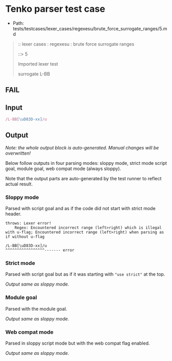 # Tenko parser test case

- Path: tests/testcases/lexer_cases/regexesu/brute_force_surrogate_ranges/5.md

> :: lexer cases : regexesu : brute force surrogate ranges
>
> ::> 5
>
> Imported lexer test
>
> surrogate L-BB

## FAIL

## Input

`````js
/L-BB[\uD83D-xx]/u
`````

## Output

_Note: the whole output block is auto-generated. Manual changes will be overwritten!_

Below follow outputs in four parsing modes: sloppy mode, strict mode script goal, module goal, web compat mode (always sloppy).

Note that the output parts are auto-generated by the test runner to reflect actual result.

### Sloppy mode

Parsed with script goal and as if the code did not start with strict mode header.

`````
throws: Lexer error!
    Regex: Encountered incorrect range (left>right) which is illegal with u-flag; Encountered incorrect range (left>right) when parsing as if without u-flag

/L-BB[\uD83D-xx]/u
^^^^^^^^^^^^^^^^^------- error
`````

### Strict mode

Parsed with script goal but as if it was starting with `"use strict"` at the top.

_Output same as sloppy mode._

### Module goal

Parsed with the module goal.

_Output same as sloppy mode._

### Web compat mode

Parsed in sloppy script mode but with the web compat flag enabled.

_Output same as sloppy mode._
